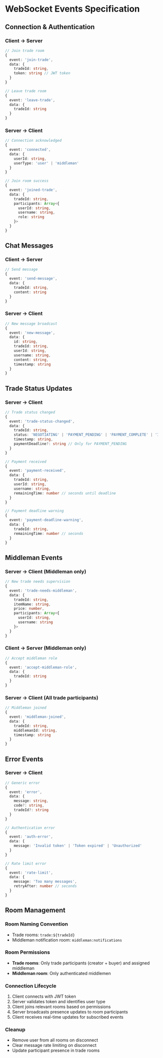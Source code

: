 # WebSocket Events Specification

## Connection & Authentication

### Client → Server
```typescript
// Join trade room
{
  event: 'join-trade',
  data: {
    tradeId: string,
    token: string // JWT token
  }
}

// Leave trade room
{
  event: 'leave-trade',
  data: {
    tradeId: string
  }
}
```

### Server → Client
```typescript
// Connection acknowledged
{
  event: 'connected',
  data: {
    userId: string,
    userType: 'user' | 'middleman'
  }
}

// Join room success
{
  event: 'joined-trade',
  data: {
    tradeId: string,
    participants: Array<{
      userId: string,
      username: string,
      role: string
    }>
  }
}
```

## Chat Messages

### Client → Server
```typescript
// Send message
{
  event: 'send-message',
  data: {
    tradeId: string,
    content: string
  }
}
```

### Server → Client
```typescript
// New message broadcast
{
  event: 'new-message',
  data: {
    id: string,
    tradeId: string,
    userId: string,
    username: string,
    content: string,
    timestamp: string
  }
}
```

## Trade Status Updates

### Server → Client
```typescript
// Trade status changed
{
  event: 'trade-status-changed',
  data: {
    tradeId: string,
    status: 'NEGOTIATING' | 'PAYMENT_PENDING' | 'PAYMENT_COMPLETE' | 'IN_PROGRESS' | 'COMPLETED' | 'CANCELLED',
    timestamp: string,
    paymentDeadline?: string // Only for PAYMENT_PENDING
  }
}

// Payment received
{
  event: 'payment-received',
  data: {
    tradeId: string,
    userId: string,
    username: string,
    remainingTime: number // seconds until deadline
  }
}

// Payment deadline warning
{
  event: 'payment-deadline-warning',
  data: {
    tradeId: string,
    remainingTime: number // seconds
  }
}
```

## Middleman Events

### Server → Client (Middleman only)
```typescript
// New trade needs supervision
{
  event: 'trade-needs-middleman',
  data: {
    tradeId: string,
    itemName: string,
    price: number,
    participants: Array<{
      userId: string,
      username: string
    }>
  }
}
```

### Client → Server (Middleman only)
```typescript
// Accept middleman role
{
  event: 'accept-middleman-role',
  data: {
    tradeId: string
  }
}
```

### Server → Client (All trade participants)
```typescript
// Middleman joined
{
  event: 'middleman-joined',
  data: {
    tradeId: string,
    middlemanId: string,
    timestamp: string
  }
}
```

## Error Events

### Server → Client
```typescript
// Generic error
{
  event: 'error',
  data: {
    message: string,
    code?: string,
    tradeId?: string
  }
}

// Authentication error
{
  event: 'auth-error',
  data: {
    message: 'Invalid token' | 'Token expired' | 'Unauthorized'
  }
}

// Rate limit error
{
  event: 'rate-limit',
  data: {
    message: 'Too many messages',
    retryAfter: number // seconds
  }
}
```

## Room Management

### Room Naming Convention
- Trade rooms: `trade:${tradeId}`
- Middleman notification room: `middleman:notifications`

### Room Permissions
- **Trade rooms**: Only trade participants (creator + buyer) and assigned middleman
- **Middleman room**: Only authenticated middlemen

### Connection Lifecycle
1. Client connects with JWT token
2. Server validates token and identifies user type
3. Client joins relevant rooms based on permissions
4. Server broadcasts presence updates to room participants
5. Client receives real-time updates for subscribed events

### Cleanup
- Remove user from all rooms on disconnect
- Clear message rate limiting on disconnect
- Update participant presence in trade rooms
